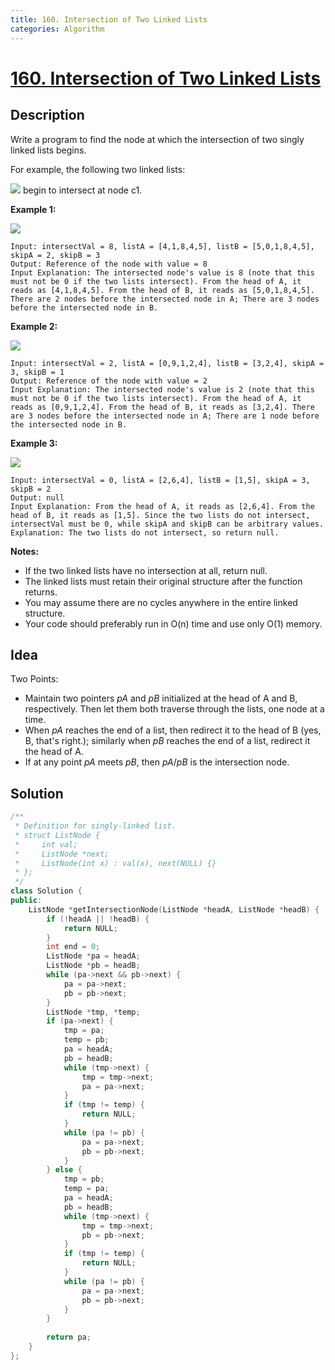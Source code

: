 ```yaml
---
title: 160. Intersection of Two Linked Lists
categories: Algorithm
---
```


# [160. Intersection of Two Linked Lists](https://leetcode.com/problems/intersection-of-two-linked-lists/)

## Description

Write a program to find the node at which the intersection of two singly linked lists begins.

<!-- more -->

For example, the following two linked lists:

![](https://assets.leetcode.com/uploads/2018/12/13/160_statement.png)
begin to intersect at node c1.

**Example 1:**

![](https://assets.leetcode.com/uploads/2018/12/13/160_example_1.png)

```
Input: intersectVal = 8, listA = [4,1,8,4,5], listB = [5,0,1,8,4,5], skipA = 2, skipB = 3
Output: Reference of the node with value = 8
Input Explanation: The intersected node's value is 8 (note that this must not be 0 if the two lists intersect). From the head of A, it reads as [4,1,8,4,5]. From the head of B, it reads as [5,0,1,8,4,5]. There are 2 nodes before the intersected node in A; There are 3 nodes before the intersected node in B.
```

**Example 2:**

![](https://assets.leetcode.com/uploads/2018/12/13/160_example_2.png)

```
Input: intersectVal = 2, listA = [0,9,1,2,4], listB = [3,2,4], skipA = 3, skipB = 1
Output: Reference of the node with value = 2
Input Explanation: The intersected node's value is 2 (note that this must not be 0 if the two lists intersect). From the head of A, it reads as [0,9,1,2,4]. From the head of B, it reads as [3,2,4]. There are 3 nodes before the intersected node in A; There are 1 node before the intersected node in B.
```

**Example 3:**

![](https://assets.leetcode.com/uploads/2018/12/13/160_example_3.png)

```
Input: intersectVal = 0, listA = [2,6,4], listB = [1,5], skipA = 3, skipB = 2
Output: null
Input Explanation: From the head of A, it reads as [2,6,4]. From the head of B, it reads as [1,5]. Since the two lists do not intersect, intersectVal must be 0, while skipA and skipB can be arbitrary values.
Explanation: The two lists do not intersect, so return null.
```

**Notes:**

- If the two linked lists have no intersection at all, return null.
- The linked lists must retain their original structure after the function returns.
- You may assume there are no cycles anywhere in the entire linked structure.
- Your code should preferably run in O(n) time and use only O(1) memory.

## Idea

Two Points:

- Maintain two pointers *pA* and *pB* initialized at the head of A and B, respectively. Then let them both traverse through the lists, one node at a time.
- When *pA* reaches the end of a list, then redirect it to the head of B (yes, B, that's right.); similarly when *pB* reaches the end of a list, redirect it the head of A.
- If at any point *pA* meets *pB*, then *pA*/*pB* is the intersection node.

## Solution

```cpp
/**
 * Definition for singly-linked list.
 * struct ListNode {
 *     int val;
 *     ListNode *next;
 *     ListNode(int x) : val(x), next(NULL) {}
 * };
 */
class Solution {
public:
    ListNode *getIntersectionNode(ListNode *headA, ListNode *headB) {
        if (!headA || !headB) {
            return NULL;
        }
        int end = 0;
        ListNode *pa = headA;
        ListNode *pb = headB;
        while (pa->next && pb->next) {
            pa = pa->next;
            pb = pb->next;
        }
        ListNode *tmp, *temp;
        if (pa->next) {
            tmp = pa;
            temp = pb;
            pa = headA;
            pb = headB;
            while (tmp->next) {
                tmp = tmp->next;
                pa = pa->next;
            }
            if (tmp != temp) {
                return NULL;
            }
            while (pa != pb) {
                pa = pa->next;
                pb = pb->next;
            }
        } else {
            tmp = pb;
            temp = pa;
            pa = headA;
            pb = headB;
            while (tmp->next) {
                tmp = tmp->next;
                pb = pb->next;
            }
            if (tmp != temp) {
                return NULL;
            }
            while (pa != pb) {
                pa = pa->next;
                pb = pb->next;
            }
        }
        
        return pa;
    }
};
```
